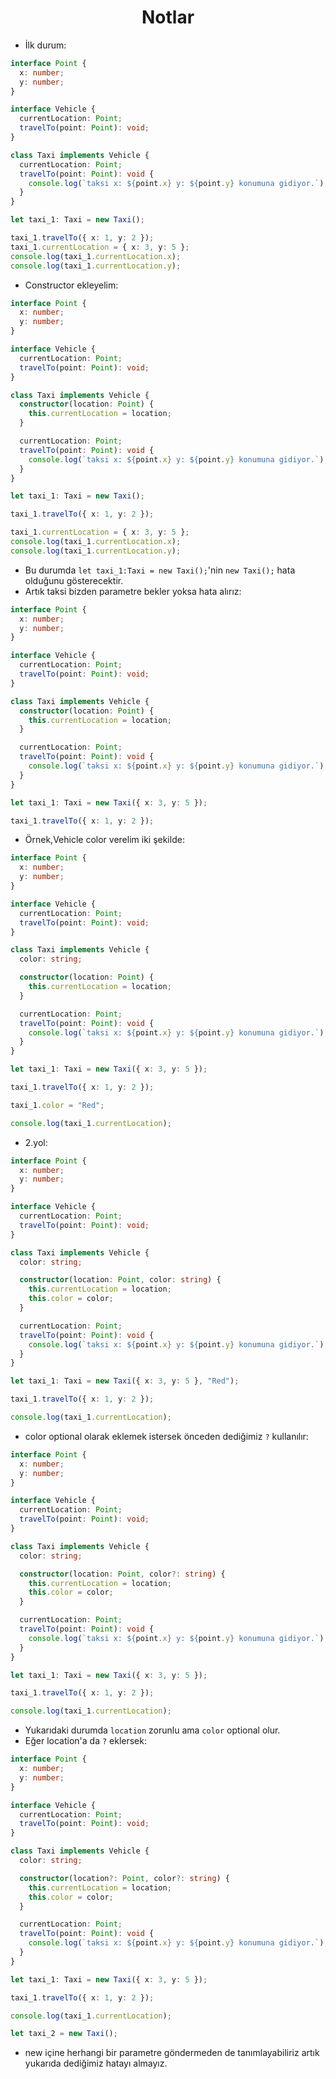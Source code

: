 <h1 align="center"> Notlar </h1>

- İlk durum:

```typescript
interface Point {
  x: number;
  y: number;
}

interface Vehicle {
  currentLocation: Point;
  travelTo(point: Point): void;
}

class Taxi implements Vehicle {
  currentLocation: Point;
  travelTo(point: Point): void {
    console.log(`taksi x: ${point.x} y: ${point.y} konumuna gidiyor.`);
  }
}

let taxi_1: Taxi = new Taxi();

taxi_1.travelTo({ x: 1, y: 2 });
taxi_1.currentLocation = { x: 3, y: 5 };
console.log(taxi_1.currentLocation.x);
console.log(taxi_1.currentLocation.y);
```

- Constructor ekleyelim:

```typescript
interface Point {
  x: number;
  y: number;
}

interface Vehicle {
  currentLocation: Point;
  travelTo(point: Point): void;
}

class Taxi implements Vehicle {
  constructor(location: Point) {
    this.currentLocation = location;
  }

  currentLocation: Point;
  travelTo(point: Point): void {
    console.log(`taksi x: ${point.x} y: ${point.y} konumuna gidiyor.`);
  }
}

let taxi_1: Taxi = new Taxi();

taxi_1.travelTo({ x: 1, y: 2 });

taxi_1.currentLocation = { x: 3, y: 5 };
console.log(taxi_1.currentLocation.x);
console.log(taxi_1.currentLocation.y);
```

- Bu durumda `let taxi_1:Taxi = new Taxi();`'nin `new Taxi();` hata olduğunu gösterecektir.
- Artık taksi bizden parametre bekler yoksa hata alırız:

```typescript
interface Point {
  x: number;
  y: number;
}

interface Vehicle {
  currentLocation: Point;
  travelTo(point: Point): void;
}

class Taxi implements Vehicle {
  constructor(location: Point) {
    this.currentLocation = location;
  }

  currentLocation: Point;
  travelTo(point: Point): void {
    console.log(`taksi x: ${point.x} y: ${point.y} konumuna gidiyor.`);
  }
}

let taxi_1: Taxi = new Taxi({ x: 3, y: 5 });

taxi_1.travelTo({ x: 1, y: 2 });
```

- Örnek,Vehicle color verelim iki şekilde:

```typescript
interface Point {
  x: number;
  y: number;
}

interface Vehicle {
  currentLocation: Point;
  travelTo(point: Point): void;
}

class Taxi implements Vehicle {
  color: string;

  constructor(location: Point) {
    this.currentLocation = location;
  }

  currentLocation: Point;
  travelTo(point: Point): void {
    console.log(`taksi x: ${point.x} y: ${point.y} konumuna gidiyor.`);
  }
}

let taxi_1: Taxi = new Taxi({ x: 3, y: 5 });

taxi_1.travelTo({ x: 1, y: 2 });

taxi_1.color = "Red";

console.log(taxi_1.currentLocation);
```

- 2.yol:

```typescript
interface Point {
  x: number;
  y: number;
}

interface Vehicle {
  currentLocation: Point;
  travelTo(point: Point): void;
}

class Taxi implements Vehicle {
  color: string;

  constructor(location: Point, color: string) {
    this.currentLocation = location;
    this.color = color;
  }

  currentLocation: Point;
  travelTo(point: Point): void {
    console.log(`taksi x: ${point.x} y: ${point.y} konumuna gidiyor.`);
  }
}

let taxi_1: Taxi = new Taxi({ x: 3, y: 5 }, "Red");

taxi_1.travelTo({ x: 1, y: 2 });

console.log(taxi_1.currentLocation);
```

- color optional olarak eklemek istersek önceden dediğimiz `?` kullanılır:

```typescript
interface Point {
  x: number;
  y: number;
}

interface Vehicle {
  currentLocation: Point;
  travelTo(point: Point): void;
}

class Taxi implements Vehicle {
  color: string;

  constructor(location: Point, color?: string) {
    this.currentLocation = location;
    this.color = color;
  }

  currentLocation: Point;
  travelTo(point: Point): void {
    console.log(`taksi x: ${point.x} y: ${point.y} konumuna gidiyor.`);
  }
}

let taxi_1: Taxi = new Taxi({ x: 3, y: 5 });

taxi_1.travelTo({ x: 1, y: 2 });

console.log(taxi_1.currentLocation);
```

- Yukarıdaki durumda `location` zorunlu ama `color` optional olur.
- Eğer location'a da `?` eklersek:

```typescript
interface Point {
  x: number;
  y: number;
}

interface Vehicle {
  currentLocation: Point;
  travelTo(point: Point): void;
}

class Taxi implements Vehicle {
  color: string;

  constructor(location?: Point, color?: string) {
    this.currentLocation = location;
    this.color = color;
  }

  currentLocation: Point;
  travelTo(point: Point): void {
    console.log(`taksi x: ${point.x} y: ${point.y} konumuna gidiyor.`);
  }
}

let taxi_1: Taxi = new Taxi({ x: 3, y: 5 });

taxi_1.travelTo({ x: 1, y: 2 });

console.log(taxi_1.currentLocation);

let taxi_2 = new Taxi();
```

- new içine herhangi bir parametre göndermeden de tanımlayabiliriz artık yukarıda dediğimiz hatayı almayız.
